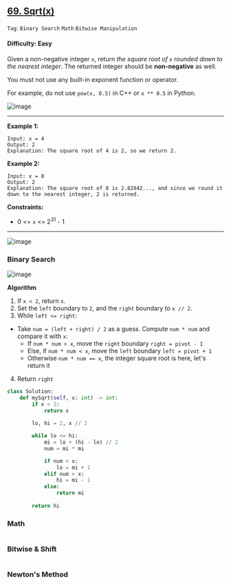 ## [69. Sqrt(x)](https://leetcode.com/problems/sqrtx/)

```Tag```: ```Binary Search``` ```Math``` ```Bitwise Manipulation```

#### Difficulty: Easy

Given a non-negative integer ```x```, return _the square root of ```x``` rounded down to the nearest integer_. The returned integer should be __non-negative__ as well.

You must not use any built-in exponent function or operator.

For example, do not use ```pow(x, 0.5)``` in C++ or ```x ** 0.5``` in Python.

![image](https://user-images.githubusercontent.com/35042430/229689253-fc8f665e-9af0-4d6b-9d3b-13457018d0fb.png)

---

__Example 1:__
```
Input: x = 4
Output: 2
Explanation: The square root of 4 is 2, so we return 2.
```

__Example 2:__
```
Input: x = 8
Output: 2
Explanation: The square root of 8 is 2.82842..., and since we round it down to the nearest integer, 2 is returned.
```

__Constraints:__

- 0 <= ```x``` <= 2<sup>31</sup> - 1

---

![image](https://leetcode.com/problems/sqrtx/Figures/69/cop.png)

### Binary Search

![image](https://leetcode.com/problems/sqrtx/Figures/69/binary.png)

__Algorithm__

1. If ```x < 2```, return ```x```.
2. Set the ```left``` boundary to ```2```, and the ```right``` boundary to ```x // 2```.
3. While ```left <= right```:

- Take ```num = (left + right) / 2``` as a guess. Compute ```num * num``` and compare it with ```x```:
    - If ```num * num > x```, move the ```right``` boundary ```right = pivot - 1```
    - Else, if ```num * num < x```, move the ```left``` boundary ```left = pivot + 1```
    - Otherwise ```num * num == x```, the integer square root is here, let's return it

4. Return ```right```

```Python
class Solution:
    def mySqrt(self, x: int) -> int:
        if x < 2:
            return x
        
        lo, hi = 2, x // 2

        while lo <= hi:
            mi = lo + (hi - lo) // 2
            num = mi * mi

            if num < x:
                lo = mi + 1
            elif num > x:
                hi = mi - 1
            else:
                return mi
        
        return hi
```

### Math

```Python

```

### Bitwise & Shift

```Python

```

### Newton's Method

```Python

```
